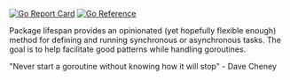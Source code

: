 [![Go Report Card](https://goreportcard.com/badge/github.com/jharshman/lifespan)](https://goreportcard.com/report/github.com/jharshman/lifespan)
[![Go Reference](https://pkg.go.dev/badge/github.com/jharshman/lifespan.svg)](https://pkg.go.dev/github.com/jharshman/lifespan)

Package lifespan provides an opinionated (yet hopefully flexible enough) method for defining and running synchronous or asynchronous tasks.
The goal is to help facilitate good patterns while handling goroutines.

"Never start a goroutine without knowing how it will stop" - Dave Cheney


